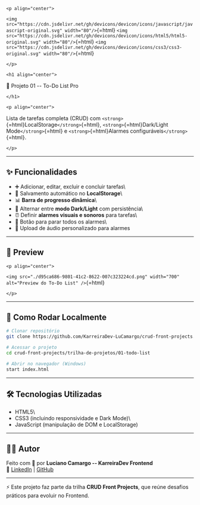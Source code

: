 ```{=html}
<p align="center">
```
`<img src="https://cdn.jsdelivr.net/gh/devicons/devicon/icons/javascript/javascript-original.svg" width="80"/>`{=html}
`<img src="https://cdn.jsdelivr.net/gh/devicons/devicon/icons/html5/html5-original.svg" width="80"/>`{=html}
`<img src="https://cdn.jsdelivr.net/gh/devicons/devicon/icons/css3/css3-original.svg" width="80"/>`{=html}
```{=html}
</p>
```
```{=html}
<h1 align="center">
```
📝 Projeto 01 -- To-Do List Pro
```{=html}
</h1>
```
```{=html}
<p align="center">
```
Lista de tarefas completa (CRUD) com
`<strong>`{=html}LocalStorage`</strong>`{=html},
`<strong>`{=html}Dark/Light Mode`</strong>`{=html} e
`<strong>`{=html}Alarmes configuráveis`</strong>`{=html}.
```{=html}
</p>
```

------------------------------------------------------------------------

## ✨ Funcionalidades

-   ➕ Adicionar, editar, excluir e concluir tarefas\
-   💾 Salvamento automático no **LocalStorage**\
-   📊 **Barra de progresso dinâmica**\
-   🌙 Alternar entre **modo Dark/Light** com persistência\
-   ⏰ Definir **alarmes visuais e sonoros** para tarefas\
-   🔕 Botão para parar todos os alarmes\
-   📂 Upload de áudio personalizado para alarmes

------------------------------------------------------------------------

## 📸 Preview

```{=html}
<p align="center">
```
`<img src="./d95ca686-9801-41c2-8622-007c323224cd.png" width="700" alt="Preview do To-Do List" />`{=html}
```{=html}
</p>
```

------------------------------------------------------------------------

## 🚀 Como Rodar Localmente

``` bash
# Clonar repositório
git clone https://github.com/KarreiraDev-LuCamargo/crud-front-projects.git

# Acessar o projeto
cd crud-front-projects/trilha-de-projetos/01-todo-list

# Abrir no navegador (Windows)
start index.html
```

------------------------------------------------------------------------

## 🛠️ Tecnologias Utilizadas

-   HTML5\
-   CSS3 (incluindo responsividade e Dark Mode)\
-   JavaScript (manipulação de DOM e LocalStorage)

------------------------------------------------------------------------

## 👨‍💻 Autor

Feito com 💙 por **Luciano Camargo -- KarreiraDev Frontend**\
🔗 [LinkedIn](https://www.linkedin.com/in/lucianocamargo/) \|
[GitHub](https://github.com/lucianocamargo)

------------------------------------------------------------------------

⚡ Este projeto faz parte da trilha **CRUD Front Projects**, que reúne
desafios práticos para evoluir no Frontend.
